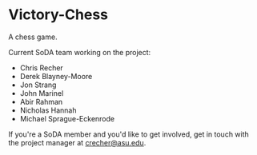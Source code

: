Victory-Chess
=============

A chess game.

Current SoDA team working on the project:
+ Chris Recher
+ Derek Blayney-Moore
+ Jon Strang
+ John Marinel
+ Abir Rahman
+ Nicholas Hannah
+ Michael Sprague-Eckenrode

If you're a SoDA member and you'd like to get involved, get in touch with the project manager at crecher@asu.edu.
